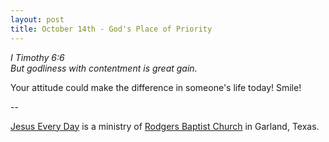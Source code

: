 ```yaml
---
layout: post
title: October 14th - God's Place of Priority
---
```


_I Timothy 6:6  
But godliness with contentment is great gain._

Your attitude could make the difference in someone's life today!
Smile!

 --

<a href=http://jesuseveryday.net>Jesus Every Day</a> is a ministry of <a href=http://rodgersbaptist.net>Rodgers Baptist Church</a> in Garland, Texas.
